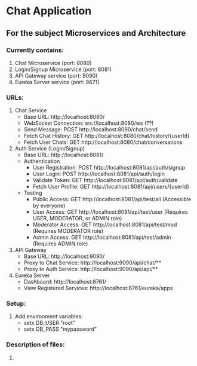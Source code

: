 # Chat Application
## For the subject Microservices and Architecture

### Currently contains:
1) Chat Microservice (port: 8080)
2) Login/Signup Microservice (port: 8081)
3) API Gateway service (port: 9090)
4) Eureka Server service (port: 8671)

### URLs:
1) Chat Service
   - Base URL: http://localhost:8080/
   - WebSocket Connection: ws://localhost:8080/ws (??)
   - Send Message: POST http://localhost:8080/chat/send
   - Fetch Chat History: GET http://localhost:8080/chat/history/{userId}
   - Fetch User Chats: GET http://localhost:8080/chat/conversations
2) Auth Service (Login/Signup)
   - Base URL: http://localhost:8081/
   - Authentication
     - User Registration: POST http://localhost:8081/api/auth/signup
     - User Login: POST http://localhost:8081/api/auth/login
     - Validate Token: GET http://localhost:8081/api/auth/validate
     - Fetch User Profile: GET http://localhost:8081/api/users/{userId}
   - Testing
     - Public Access: GET http://localhost:8081/api/test/all (Accessible by everyone)
     - User Access: GET http://localhost:8081/api/test/user (Requires USER, MODERATOR, or ADMIN role)
     - Moderator Access: GET http://localhost:8081/api/test/mod (Requires MODERATOR role)
     - Admin Access: GET http://localhost:8081/api/test/admin (Requires ADMIN role)
3) API Gateway
    - Base URL: http://localhost:9090/
   - Proxy to Chat Service: http://localhost:9090/api/chat/**
   - Proxy to Auth Service: http://localhost:9090/api/api/**
4) Eureka Server
    - Dashboard: http://localhost:8761/
   - View Registered Services: http://localhost:8761/eureka/apps

### Setup:
1) Add environment variables:
   - setx DB_USER "root"
   - setx DB_PASS "mypassword"


### Description of files:
1)